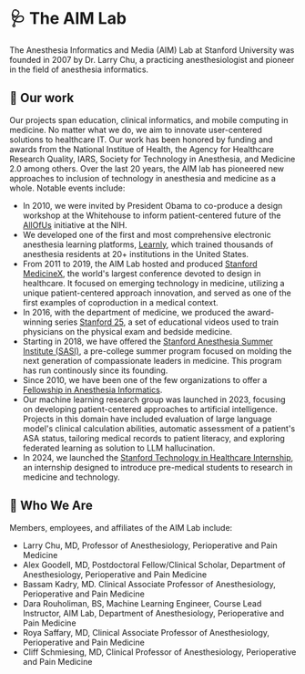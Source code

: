 # 🩺 The AIM Lab
The Anesthesia Informatics and Media (AIM) Lab at Stanford University was founded in 2007 by Dr. Larry Chu, a practicing anesthesiologist and pioneer in the field of anesthesia informatics.

## 🏥 Our work
Our projects span education, clinical informatics, and mobile computing in medicine. No matter what we do, we aim to innovate user-centered solutions to healthcare IT. Our work has been honored by funding and awards from the National Institue of Health, the Agency for Healthcare Research Quality, IARS, Society for Technology in Anesthesia, and Medicine 2.0 among others. Over the last 20 years, the AIM lab has pioneered new approaches to inclusion of technology in anesthesia and medicine as a whole. Notable events include:

- In 2010, we were invited by President Obama to co-produce a design workshop at the Whitehouse to inform patient-centered future of the [AllOfUs](https://allofus.nih.gov) initiative at the NIH.
- We developed one of the first and most comprehensive electronic anesthesia learning platforms, [Learnly](https://learnly.org), which trained thousands of anesthesia residents at 20+ institutions in the United States.
- From 2011 to 2019, the AIM Lab hosted and produced [Stanford MedicineX](https://medicinex.stanford.edu), the world's largest conference devoted to design in healthcare. It focused on emerging technology in medicine, utilizing a unique patient-centered approach innovation, and served as one of the first examples of coproduction in a medical context.
- In 2016, with the department of medicine, we produced the award-winning series [Stanford 25](https://stanfordmedicine25.stanford.edu), a set of educational videos used to train physicians on the physical exam and bedside medicine.
- Starting in 2018, we have offered the [Stanford Anesthesia Summer Institute (SASI)](https://med.stanford.edu/anesthesia/education/SASI.html), a pre-college summer program focused on molding the next generation of compassionate leaders in medicine. This program has run continously since its founding.
- Since 2010, we have been one of the few organizations to offer a [Fellowship in Anesthesia Informatics](https://aim.stanford.edu/stanford-anesthesia-informatics-fellowship/).   
- Our machine learning research group was launched in 2023, focusing on developing patient-centered approaches to artificial intelligence. Projects in this domain have included evaluation of large language model's clinical calculation abilities, automatic assessment of a patient's ASA status, tailoring medical records to patient literacy, and exploring federated learning as solution to LLM hallucination.
- In 2024, we launched the [Stanford Technology in Healthcare Internship](https://med.stanford.edu/anesthesia/education/SASI/bridges-to-success1.html), an internship designed to introduce pre-medical students to research in medicine and technology. 

## 🌈 Who We Are
Members, employees, and affiliates of the AIM Lab include:

- Larry Chu, MD, Professor of Anesthesiology, Perioperative and Pain Medicine
- Alex Goodell, MD, Postdoctoral Fellow/Clinical Scholar, Department of Anesthesiology, Perioperative and Pain Medicine
- Bassam Kadry, MD. Clinical Associate Professor of Anesthesiology, Perioperative and Pain Medicine
- Dara Rouholiman, BS, Machine Learning Engineer, Course Lead Instructor, AIM Lab, Department of Anesthesiology, Perioperative and Pain Medicine
- Roya Saffary, MD, Clinical Associate Professor of Anesthesiology, Perioperative and Pain Medicine
- Cliff Schmiesing, MD, Clinical Professor of Anesthesiology, Perioperative and Pain Medicine
